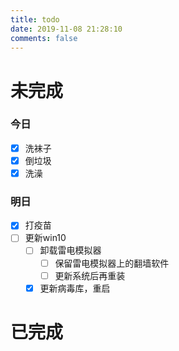 ```yaml
---
title: todo
date: 2019-11-08 21:28:10
comments: false
---
```

# 未完成

### 今日

- [x] 洗袜子
- [x] 倒垃圾
- [x] 洗澡

### 明日

- [x] 打疫苗
- [ ] 更新win10
    - [ ] 卸载雷电模拟器
        - [ ] 保留雷电模拟器上的翻墙软件
        - [ ] 更新系统后再重装
    - [x] 更新病毒库，重启

# 已完成

